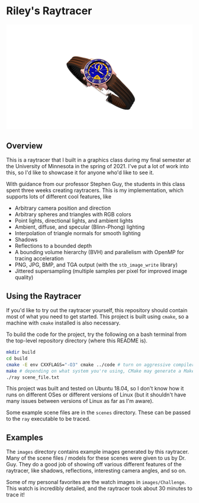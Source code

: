 # Riley's Raytracer

![WatchBlueAndGold](images/Challenge/watch_blue_and_gold.png)

## Overview

This is a raytracer that I built in a graphics class during my final semester
at the University of Minnesota in the spring of 2021. I've put a lot of work
into this, so I'd like to showcase it for anyone who'd like to see it.

With guidance from our professor Stephen Guy, the students in this class spent
three weeks creating raytracers. This is my implementation, which supports lots
of different cool features, like

- Arbitrary camera position and direction
- Arbitrary spheres and triangles with RGB colors
- Point lights, directional lights, and ambient lights
- Ambient, diffuse, and specular (Blinn-Phong) lighting
- Interpolation of triangle normals for smooth lighting
- Shadows
- Reflections to a bounded depth
- A bounding volume hierarchy (BVH) and parallelism with OpenMP for tracing acceleration
- PNG, JPG, BMP, and TGA output (with the `stb_image_write` library)
- Jittered supersampling (multiple samples per pixel for improved image quality)

## Using the Raytracer

If you'd like to try out the raytracer yourself, this repository should contain
most of what you need to get started. This project is built using `cmake`, so a
machine with `cmake` installed is also necessary.

To build the code for the project, try the following on a bash terminal from the
top-level repository directory (where this README is).

```bash
mkdir build
cd build
cmake -E env CXXFLAGS="-O3" cmake ../code # turn on aggressive compiler optimization
make # depending on what system you're using, CMake may generate a Makefile or some other way to build the code
./ray scene_file.txt
```

This project was built and tested on Ubuntu 18.04, so I don't know how it runs
on different OSes or different versions of Linux (but it shouldn't have many
issues between versions of Linux as far as I'm aware).

Some example scene files are in the `scenes` directory. These can be passed to
the `ray` executable to be traced.

## Examples

The `images` directory contains example images generated by this raytracer. Many
of the scene files / models for these scenes were given to us by Dr. Guy. They
do a good job of showing off various different features of the raytracer, like
shadows, reflections, interesting camera angles, and so on.

Some of my personal favorites are the watch images in `images/Challenge`. This
watch is incredibly detailed, and the raytracer took about 30 minutes to trace
it!

